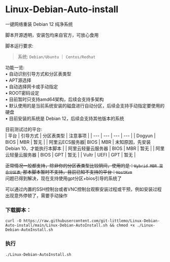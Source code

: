 # Linux-Debian-Auto-install  

一键网络重装 Debian 12 纯净系统  

脚本开源透明，安装包均来自官方，可放心食用

脚本运行要求:   
> 系统: `Debian/Ubuntu` ｜ `Centos/Redhat`  

功能一览:  
• 自动识别引导方式和分区表类型  
• APT源选择  
• 自动选择网卡或手动指定  
• ROOT密码设定  
• 目前暂时只支持amd64架构，后续会支持多架构  
• 默认使用的是当前系统安装的磁盘进行自动分区，后续会支持手动指定要使用的硬盘  
• 目前安装的系统是 Debian 12，后续会支持其他版本的系统

目前测试过的平台:  
| 平台 | 引导方式 | 分区表类型 | 注意事项 |
| --- | --- | --- | --- |
| Dogyun | BIOS | MBR | 暂无 |
| 阿里云ECS服务器| BIOS | MBR | 未知原因，先安装Debian 10，才能执行本脚本 | 
| 阿里云轻量云服务器 | BIOS | MBR | 暂无 |
| 阿里云轻量云服务器 | BIOS | GPT | 暂无 |
| Vultr  | UEFI | GPT | 暂无 |

~~正常情况一般都支持，除非你的分区表类型比较阴间，使用的是：`Hybrid MBR 混合分区表`, 那本脚本暂时不支持，目前已知不支持的平台：`HostKvm`~~  
问题已得到解决，现在支持使用gpt分区+bios引导的系统了

可以通过内置的SSH控制台或者VNC控制台观察安装过程或干预，例如安装过程出现意外停顿了，需要手动操作  
### 下载脚本：
```shell
curl -O https://raw.githubusercontent.com/git-littlemo/Linux-Debian-Auto-install/main/Linux-Debian-AutoInstall.sh && chmod +x ./Linux-Debian-AutoInstall.sh
```  
### 执行
```shell
./Linux-Debian-AutoInstall.sh
```